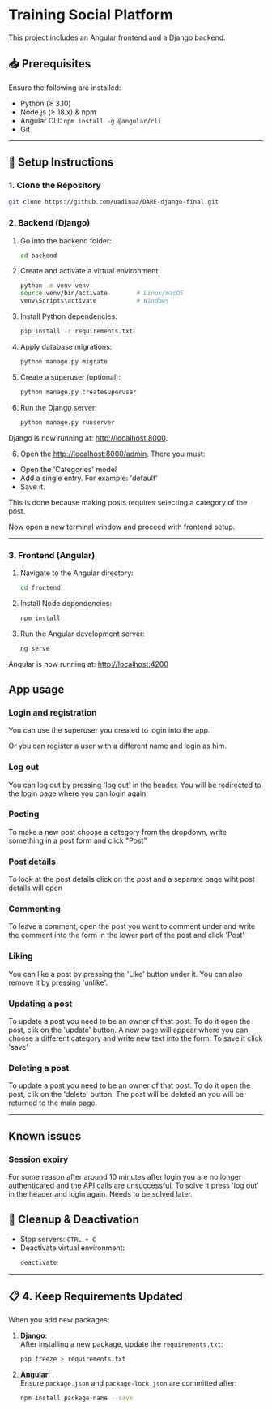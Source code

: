 # Training Social Platform

This project includes an Angular frontend and a Django backend.

## 📥 Prerequisites

Ensure the following are installed:

- Python (≥ 3.10)
- Node.js (≥ 18.x) & npm
- Angular CLI: `npm install -g @angular/cli`
- Git

---

## 🚀 Setup Instructions

### 1. Clone the Repository
```bash
git clone https://github.com/uadinaa/DARE-django-final.git
```

### 2. Backend (Django)

1. Go into the backend folder:
    ```bash
    cd backend
    ```

2. Create and activate a virtual environment:
   ```bash
   python -m venv venv
   source venv/bin/activate        # Linux/macOS
   venv\Scripts\activate           # Windows
   ```

3. Install Python dependencies:
   ```bash
   pip install -r requirements.txt
   ```

3. Apply database migrations:
   ```bash
   python manage.py migrate
   ```

4. Create a superuser (optional):
   ```bash
   python manage.py createsuperuser
   ```

5. Run the Django server:
   ```bash
   python manage.py runserver
   ```

Django is now running at: [http://localhost:8000](http://localhost:8000).

6. Open the [http://localhost:8000/admin](http://localhost:8000/admin). There you must:
- Open the 'Categories' model
- Add a single entry. For example: 'default'
- Save it.

This is done because making posts requires selecting a category of the post.

Now open a new terminal window and proceed with frontend setup.

---

### 3. Frontend (Angular)

1. Navigate to the Angular directory:
   ```bash
   cd frontend
   ```

2. Install Node dependencies:
   ```bash
   npm install
   ```

3. Run the Angular development server:
   ```bash
   ng serve
   ```

Angular is now running at: [http://localhost:4200](http://localhost:4200)

## App usage

### Login and registration

You can use the superuser you created to login into the app.

Or you can register a user with a different name and login as him.

### Log out 
You can log out by pressing 'log out' in the header. You will be redirected to the login page where you can login again.

### Posting
To make a new post choose a category from the dropdown, write something in a post form and click "Post"

### Post details
To look at the post details click on the post and a separate page wiht post details will open

### Commenting
To leave a comment, open the post you want to comment under and write the comment into the form in the lower part of the post and click 'Post'

### Liking
You can like a post by pressing the 'Like' button under it. You can also remove it by pressing 'unlike'.

### Updating a post
To update a post you need to be an owner of that post. To do it open the post, clik on the 'update' button. A new page will appear where you can choose a different category and write new text into the form. To save it click 'save'

### Deleting a post
To update a post you need to be an owner of that post. To do it open the post, clik on the 'delete' button. The post will be deleted an you will be returned to the main page.

---


## Known issues

### Session expiry
For some reason after around 10 minutes after login you are no longer authenticated and the API calls are unsuccessful. To solve it press 'log out' in the header and login again. Needs to be solved later.

## 🧹 Cleanup & Deactivation

- Stop servers: `CTRL + C`
- Deactivate virtual environment:
  ```bash
  deactivate
  ```

---

## 📋 **4. Keep Requirements Updated**
When you add new packages:

1. **Django**:  
   After installing a new package, update the `requirements.txt`:
   ```bash
   pip freeze > requirements.txt
   ```

2. **Angular**:  
   Ensure `package.json` and `package-lock.json` are committed after:
   ```bash
   npm install package-name --save
   ```